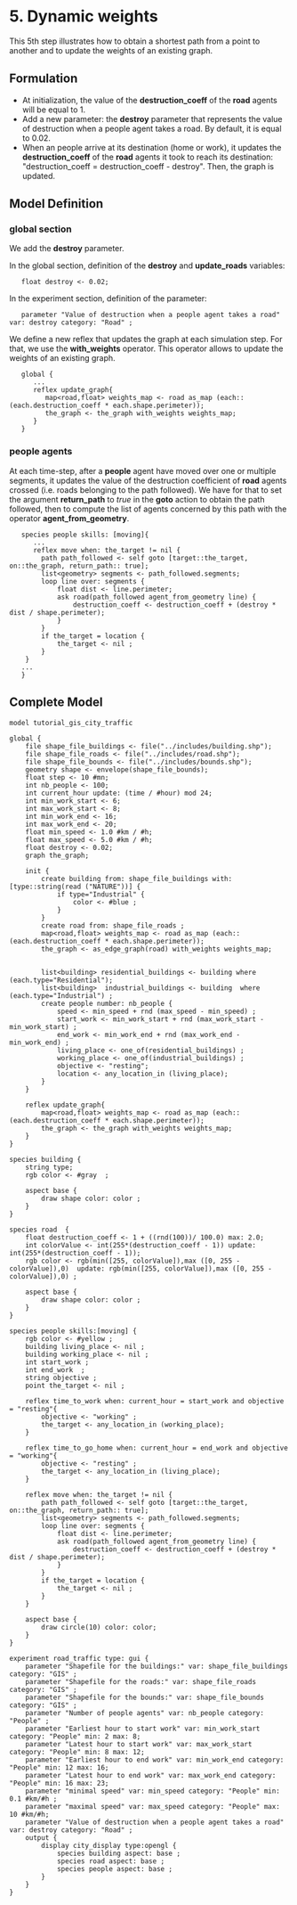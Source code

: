 # 5. Dynamic weights
This 5th step illustrates how to obtain a shortest path from a point to another and to update the weights of an existing graph.








## Formulation
  * At initialization, the value of the **destruction\_coeff** of the **road** agents will be equal to 1.
  * Add a new parameter: the **destroy** parameter that represents the value of destruction when a people agent takes a road. By default, it is equal to 0.02.
  * When an people arrive at its destination (home or work), it updates the **destruction\_coeff** of the **road** agents it took to reach its destination:  "destruction\_coeff = destruction\_coeff - destroy". Then, the graph is updated.





## Model Definition
### global section
We add the **destroy** parameter.

In the global section, definition of the **destroy** and **update\_roads** variables:
```
   float destroy <- 0.02;
```

In the experiment section, definition of the parameter:
```
   parameter "Value of destruction when a people agent takes a road" var: destroy category: "Road" ;
```

We define a new reflex that updates the graph at each simulation step. For that, we use the **with\_weights** operator. This operator allows to update the weights of an existing graph.

```
   global {
      ...
      reflex update_graph{
         map<road,float> weights_map <- road as_map (each:: (each.destruction_coeff * each.shape.perimeter));
         the_graph <- the_graph with_weights weights_map;
      }
   }
```

### people agents

At each time-step, after a **people** agent have moved over one or multiple segments, it updates the value of the destruction coefficient of **road** agents crossed (i.e. roads belonging to the path followed). We have for that to set the argument **return\_path** to _true_ in the **goto** action to obtain the path followed, then to compute the list of agents concerned by this path with the operator **agent\_from\_geometry**.
```
   species people skills: [moving]{
      ...
      reflex move when: the_target != nil {
		path path_followed <- self goto [target::the_target, on::the_graph, return_path:: true];
		list<geometry> segments <- path_followed.segments;
		loop line over: segments {
			float dist <- line.perimeter;
			ask road(path_followed agent_from_geometry line) { 
				destruction_coeff <- destruction_coeff + (destroy * dist / shape.perimeter);
			}
		}
		if the_target = location {
			the_target <- nil ;
		}
	}
   ...
   }	
```






## Complete Model

```
model tutorial_gis_city_traffic

global {
	file shape_file_buildings <- file("../includes/building.shp");
	file shape_file_roads <- file("../includes/road.shp");
	file shape_file_bounds <- file("../includes/bounds.shp");
	geometry shape <- envelope(shape_file_bounds);
	float step <- 10 #mn;
	int nb_people <- 100;
	int current_hour update: (time / #hour) mod 24;
	int min_work_start <- 6;
	int max_work_start <- 8;
	int min_work_end <- 16; 
	int max_work_end <- 20; 
	float min_speed <- 1.0 #km / #h;
	float max_speed <- 5.0 #km / #h; 
	float destroy <- 0.02;
	graph the_graph;
	
	init {
		create building from: shape_file_buildings with: [type::string(read ("NATURE"))] {
			if type="Industrial" {
				color <- #blue ;
			}
		}
		create road from: shape_file_roads ;
		map<road,float> weights_map <- road as_map (each:: (each.destruction_coeff * each.shape.perimeter));
		the_graph <- as_edge_graph(road) with_weights weights_map;
		
		
		list<building> residential_buildings <- building where (each.type="Residential");
		list<building>  industrial_buildings <- building  where (each.type="Industrial") ;
		create people number: nb_people {
			speed <- min_speed + rnd (max_speed - min_speed) ;
			start_work <- min_work_start + rnd (max_work_start - min_work_start) ;
			end_work <- min_work_end + rnd (max_work_end - min_work_end) ;
			living_place <- one_of(residential_buildings) ;
			working_place <- one_of(industrial_buildings) ;
			objective <- "resting";
			location <- any_location_in (living_place); 
		}
	}
	
	reflex update_graph{
		map<road,float> weights_map <- road as_map (each:: (each.destruction_coeff * each.shape.perimeter));
		the_graph <- the_graph with_weights weights_map;
	}
}

species building {
	string type; 
	rgb color <- #gray  ;
	
	aspect base {
		draw shape color: color ;
	}
}

species road  {
	float destruction_coeff <- 1 + ((rnd(100))/ 100.0) max: 2.0;
	int colorValue <- int(255*(destruction_coeff - 1)) update: int(255*(destruction_coeff - 1));
	rgb color <- rgb(min([255, colorValue]),max ([0, 255 - colorValue]),0)  update: rgb(min([255, colorValue]),max ([0, 255 - colorValue]),0) ;
	
	aspect base {
		draw shape color: color ;
	}
}

species people skills:[moving] {
	rgb color <- #yellow ;
	building living_place <- nil ;
	building working_place <- nil ;
	int start_work ;
	int end_work  ;
	string objective ; 
	point the_target <- nil ;
		
	reflex time_to_work when: current_hour = start_work and objective = "resting"{
		objective <- "working" ;
		the_target <- any_location_in (working_place);
	}
		
	reflex time_to_go_home when: current_hour = end_work and objective = "working"{
		objective <- "resting" ;
		the_target <- any_location_in (living_place); 
	} 
	 
	reflex move when: the_target != nil {
		path path_followed <- self goto [target::the_target, on::the_graph, return_path:: true];
		list<geometry> segments <- path_followed.segments;
		loop line over: segments {
			float dist <- line.perimeter;
			ask road(path_followed agent_from_geometry line) { 
				destruction_coeff <- destruction_coeff + (destroy * dist / shape.perimeter);
			}
		}
		if the_target = location {
			the_target <- nil ;
		}
	}
	
	aspect base {
		draw circle(10) color: color;
	}
}

experiment road_traffic type: gui {
	parameter "Shapefile for the buildings:" var: shape_file_buildings category: "GIS" ;
	parameter "Shapefile for the roads:" var: shape_file_roads category: "GIS" ;
	parameter "Shapefile for the bounds:" var: shape_file_bounds category: "GIS" ;
	parameter "Number of people agents" var: nb_people category: "People" ;
	parameter "Earliest hour to start work" var: min_work_start category: "People" min: 2 max: 8;
	parameter "Latest hour to start work" var: max_work_start category: "People" min: 8 max: 12;
	parameter "Earliest hour to end work" var: min_work_end category: "People" min: 12 max: 16;
	parameter "Latest hour to end work" var: max_work_end category: "People" min: 16 max: 23;
	parameter "minimal speed" var: min_speed category: "People" min: 0.1 #km/#h ;
	parameter "maximal speed" var: max_speed category: "People" max: 10 #km/#h;
	parameter "Value of destruction when a people agent takes a road" var: destroy category: "Road" ;
	output {
		display city_display type:opengl {
			species building aspect: base ;
			species road aspect: base ;
			species people aspect: base ;
		}
	}
}
```